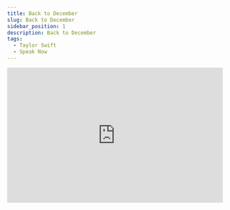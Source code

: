 ```yaml
---
title: Back to December
slug: Back to December
sidebar_position: 1
description: Back to December
tags:
  - Taylor Swift
  - Speak Now
---
```



<iframe width="100%" height="315" src="https://www.youtube.com/embed/EQLKYk-khvA" title="YouTube video player" frameborder="0" allow="accelerometer; autoplay; clipboard-write; encrypted-media; gyroscope; picture-in-picture; web-share" allowfullscreen></iframe>